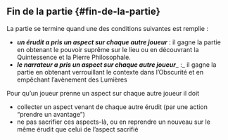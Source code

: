 ## Fin de la partie {#fin-de-la-partie}

La partie se termine quand une des conditions suivantes est remplie :

* _**un érudit a pris un aspect sur chaque autre joueur**_ : il gagne la partie en obtenant le pouvoir suprême sur le lieu ou en découvrant la Quintessence et la Pierre Philosophale.
* _**le narrateur a pris un aspect sur chaque autre joueur**__ :_ il gagne la partie en obtenant verrouillant le contexte dans l’Obscurité et en empêchant l’avènement des Lumières

Pour qu’un joueur prenne un aspect sur chaque autre joueur il doit

* collecter un aspect venant de chaque autre érudit \(par une action “prendre un avantage”\)
* ne pas sacrifier ces aspects-là, ou en reprendre un nouveau sur le même érudit que celui de l’aspect sacrifié

